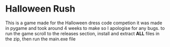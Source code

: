 # Halloween Rush

This is a game made for the Halloween dress code competion
it was made in pygame and took around 4 weeks to make so I
apologise for any bugs. to run the game scroll to the releases
section, install and extract **ALL** files in the zip, then
run the main.exe file